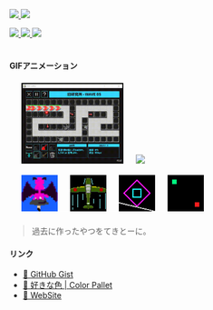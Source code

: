 <p align="left"> 
  <a href="http://twitter.com/0x0553">
    <img height="20" src="https://img.shields.io/twitter/follow/0x0553?label=Twitter&logo=twitter&style=flat" />
  </a>
  <a href="https://github.com/TomSuzuki">
    <img height="20" src="https://img.shields.io/github/followers/TomSuzuki?label=GitHub&logo=github&style=flat" />
  </a>
</p>

<div align="left">
  <a href="https://github.com/anuraghazra/github-readme-stats">
    <img src="https://github-readme-stats.vercel.app/api?username=tomsuzuki&count_private=true&show_icons=true" />
  </a>
  <a href="https://github.com/anuraghazra/github-readme-stats">
    <img src="https://github-readme-stats.vercel.app/api/top-langs/?username=tomsuzuki&layout=compact">
  </a>
  <a href="https://github.com/anuraghazra/github-readme-stats">
    <img src="https://github-readme-stats.vercel.app/api/wakatime?username=TomSuzuki">
  </a>
</div>

<br>

<!-- <img src="https://github.com/TomSuzuki/tomsuzuki/blob/master/images/stat.svg" alt="Alternative Text"/> -->

#### GIFアニメーション

<div align="left" style="margin: 1.5em;">
  <img width="180px" style="width:180px; max-width:45%;" src="./img/10.gif" />
  <img src="./img/margin.gif" />
  <img width="180px" style="width:180px; max-width:45%;" src="./img/11.gif" />
  <br><br>
  <img width="64px" src="./img/01.gif" />
  <img src="./img/margin.gif" />
  <img width="64px" src="./img/02.gif" />
  <img src="./img/margin.gif" />
  <img width="64px" src="./img/03.gif" />
  <img src="./img/margin.gif" />
  <img width="64px" src="./img/04.gif" />
</div>

> 過去に作ったやつをてきとーに。  

#### リンク
- [💬 GitHub Gist](https://gist.github.com/TomSuzuki)
- [💙 好きな色 | Color Pallet](https://tomsuzuki.github.io/ColorPalette/)
- [🍣 WebSite](https://tomsuzuki.github.io/portfolio/)

